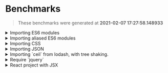 # Benchmarks
> These benchmarks were generated at **2021-02-07 17:27:58.148933**





<details>
  <summary>Importing ES6 modules</summary>

## What's being executed
> Code executed:
```tsx
import { subtract } from './helpers/math';


const x = 10;
const y = 5;
const r = subtract(x, y);
console.log(r);

```


  
<details>
  <summary>FJB - time: 0:00:00.001679, output size: 551 bytes</summary>

#### Output size
> The size of the output is:
```
551 bytes
```
#### Time
> The command:
```
/home/ianertson/workspace/fjb/fjb.out /home/ianertson/workspace/fjb/tests/src/test_projects/es6/index.js  > ./dist.js
````
> finished in:
```
0:00:00.001679
```
</details>


  
<details>
  <summary>esbuild - time: 0:00:00.003416, output size: 232 bytes</summary>

#### Output size
> The size of the output is:
```
232 bytes
```
#### Time
> The command:
```
/home/ianertson/workspace/fjb/benchmark/node_modules/.bin/esbuild /home/ianertson/workspace/fjb/tests/src/test_projects/es6/index.js  --bundle --outfile=./dist.js
````
> finished in:
```
0:00:00.003416
```
</details>


  
<details>
  <summary>parcel - time: 0:00:00.495557, output size: 1488 bytes</summary>

#### Output size
> The size of the output is:
```
1488 bytes
```
#### Time
> The command:
```
/home/ianertson/workspace/fjb/benchmark/node_modules/.bin/parcel build /home/ianertson/workspace/fjb/tests/src/test_projects/es6/index.js 
````
> finished in:
```
0:00:00.495557
```
</details>


  
<details>
  <summary>poi - time: 0:00:01.495195, output size: 5601 bytes</summary>

#### Output size
> The size of the output is:
```
5601 bytes
```
#### Time
> The command:
```
/home/ianertson/workspace/fjb/benchmark/node_modules/.bin/poi /home/ianertson/workspace/fjb/tests/src/test_projects/es6/index.js 
````
> finished in:
```
0:00:01.495195
```
</details>



#### Executed on
```
Architecture:                    x86_64
CPU op-mode(s):                  32-bit, 64-bit
Byte Order:                      Little Endian
Address sizes:                   39 bits physical, 48 bits virtual
CPU(s):                          16
On-line CPU(s) list:             0-15
Thread(s) per core:              2
Core(s) per socket:              8
Socket(s):                       1
NUMA node(s):                    1
Vendor ID:                       GenuineIntel
CPU family:                      6
Model:                           158
Model name:                      Intel(R) Core(TM) i9-9980HK CPU @ 2.40GHz
Stepping:                        13
CPU MHz:                         931.013
CPU max MHz:                     5000.0000
CPU min MHz:                     800.0000
BogoMIPS:                        4800.00
Virtualization:                  VT-x
L1d cache:                       256 KiB
L1i cache:                       256 KiB
L2 cache:                        2 MiB
L3 cache:                        16 MiB
NUMA node0 CPU(s):               0-15
Vulnerability Itlb multihit:     KVM: Mitigation: VMX disabled
Vulnerability L1tf:              Not affected
Vulnerability Mds:               Not affected
Vulnerability Meltdown:          Not affected
Vulnerability Spec store bypass: Mitigation; Speculative Store Bypass disabled via prctl and seccomp
Vulnerability Spectre v1:        Mitigation; usercopy/swapgs barriers and __user pointer sanitization
Vulnerability Spectre v2:        Mitigation; Enhanced IBRS, IBPB conditional, RSB filling
Vulnerability Srbds:             Mitigation; TSX disabled
Vulnerability Tsx async abort:   Mitigation; TSX disabled
Flags:                           fpu vme de pse tsc msr pae mce cx8 apic sep mtrr pge mca cmov pat pse36 clflush dts acpi mmx fxsr sse sse2 ss ht tm pbe syscall nx pdpe1gb rdtscp lm constant_tsc art arch_perfmon pebs bts rep_good nopl xtopology nonstop_tsc cpuid aperfmperf pni pclmulqdq dtes64 monitor ds_cpl vmx est tm2 ssse3 sdbg fma cx16 xtpr pdcm pcid sse4_1 sse4_2 x2apic movbe popcnt tsc_deadline_timer aes xsave avx f16c rdrand lahf_lm abm 3dnowprefetch cpuid_fault epb invpcid_single ssbd ibrs ibpb stibp ibrs_enhanced tpr_shadow vnmi flexpriority ept vpid ept_ad fsgsbase tsc_adjust bmi1 avx2 smep bmi2 erms invpcid mpx rdseed adx smap clflushopt intel_pt xsaveopt xsavec xgetbv1 xsaves dtherm ida arat pln pts hwp hwp_notify hwp_act_window hwp_epp md_clear flush_l1d arch_capabilities

```
</details>

<details>
  <summary>Importing aliased ES6 modules</summary>

## What's being executed
> Code executed:
```tsx
import { multiply as mul } from './utils';


const r = mul(5, 5);

console.log(r);

```


  
<details>
  <summary>FJB - time: 0:00:00.001495, output size: 510 bytes</summary>

#### Output size
> The size of the output is:
```
510 bytes
```
#### Time
> The command:
```
/home/ianertson/workspace/fjb/fjb.out /home/ianertson/workspace/fjb/tests/src/test_projects/alias_imports/index.js  > ./dist.js
````
> finished in:
```
0:00:00.001495
```
</details>


  
<details>
  <summary>esbuild - time: 0:00:00.002681, output size: 214 bytes</summary>

#### Output size
> The size of the output is:
```
214 bytes
```
#### Time
> The command:
```
/home/ianertson/workspace/fjb/benchmark/node_modules/.bin/esbuild /home/ianertson/workspace/fjb/tests/src/test_projects/alias_imports/index.js  --bundle --outfile=./dist.js
````
> finished in:
```
0:00:00.002681
```
</details>


  
<details>
  <summary>parcel - time: 0:00:00.494311, output size: 1383 bytes</summary>

#### Output size
> The size of the output is:
```
1383 bytes
```
#### Time
> The command:
```
/home/ianertson/workspace/fjb/benchmark/node_modules/.bin/parcel build /home/ianertson/workspace/fjb/tests/src/test_projects/alias_imports/index.js 
````
> finished in:
```
0:00:00.494311
```
</details>


  
<details>
  <summary>poi - time: 0:00:01.482382, output size: 5354 bytes</summary>

#### Output size
> The size of the output is:
```
5354 bytes
```
#### Time
> The command:
```
/home/ianertson/workspace/fjb/benchmark/node_modules/.bin/poi /home/ianertson/workspace/fjb/tests/src/test_projects/alias_imports/index.js 
````
> finished in:
```
0:00:01.482382
```
</details>



#### Executed on
```
Architecture:                    x86_64
CPU op-mode(s):                  32-bit, 64-bit
Byte Order:                      Little Endian
Address sizes:                   39 bits physical, 48 bits virtual
CPU(s):                          16
On-line CPU(s) list:             0-15
Thread(s) per core:              2
Core(s) per socket:              8
Socket(s):                       1
NUMA node(s):                    1
Vendor ID:                       GenuineIntel
CPU family:                      6
Model:                           158
Model name:                      Intel(R) Core(TM) i9-9980HK CPU @ 2.40GHz
Stepping:                        13
CPU MHz:                         997.560
CPU max MHz:                     5000.0000
CPU min MHz:                     800.0000
BogoMIPS:                        4800.00
Virtualization:                  VT-x
L1d cache:                       256 KiB
L1i cache:                       256 KiB
L2 cache:                        2 MiB
L3 cache:                        16 MiB
NUMA node0 CPU(s):               0-15
Vulnerability Itlb multihit:     KVM: Mitigation: VMX disabled
Vulnerability L1tf:              Not affected
Vulnerability Mds:               Not affected
Vulnerability Meltdown:          Not affected
Vulnerability Spec store bypass: Mitigation; Speculative Store Bypass disabled via prctl and seccomp
Vulnerability Spectre v1:        Mitigation; usercopy/swapgs barriers and __user pointer sanitization
Vulnerability Spectre v2:        Mitigation; Enhanced IBRS, IBPB conditional, RSB filling
Vulnerability Srbds:             Mitigation; TSX disabled
Vulnerability Tsx async abort:   Mitigation; TSX disabled
Flags:                           fpu vme de pse tsc msr pae mce cx8 apic sep mtrr pge mca cmov pat pse36 clflush dts acpi mmx fxsr sse sse2 ss ht tm pbe syscall nx pdpe1gb rdtscp lm constant_tsc art arch_perfmon pebs bts rep_good nopl xtopology nonstop_tsc cpuid aperfmperf pni pclmulqdq dtes64 monitor ds_cpl vmx est tm2 ssse3 sdbg fma cx16 xtpr pdcm pcid sse4_1 sse4_2 x2apic movbe popcnt tsc_deadline_timer aes xsave avx f16c rdrand lahf_lm abm 3dnowprefetch cpuid_fault epb invpcid_single ssbd ibrs ibpb stibp ibrs_enhanced tpr_shadow vnmi flexpriority ept vpid ept_ad fsgsbase tsc_adjust bmi1 avx2 smep bmi2 erms invpcid mpx rdseed adx smap clflushopt intel_pt xsaveopt xsavec xgetbv1 xsaves dtherm ida arat pln pts hwp hwp_notify hwp_act_window hwp_epp md_clear flush_l1d arch_capabilities

```
</details>

<details>
  <summary>Importing CSS</summary>

## What's being executed
> Code executed:
```tsx
import style from './style.css';


const cssEl = document.createElement('style')
cssEl.innerText = style;
document.head.appendChild(cssEl);

```


  
<details>
  <summary>FJB - time: 0:00:00.001364, output size: 813 bytes</summary>

#### Output size
> The size of the output is:
```
813 bytes
```
#### Time
> The command:
```
/home/ianertson/workspace/fjb/fjb.out /home/ianertson/workspace/fjb/tests/src/test_projects/css_import/index.js  > ./dist.js
````
> finished in:
```
0:00:00.001364
```
</details>


  
<details>
  <summary>esbuild - time: 0:00:00.002784, output size: 249 bytes</summary>

#### Output size
> The size of the output is:
```
249 bytes
```
#### Time
> The command:
```
/home/ianertson/workspace/fjb/benchmark/node_modules/.bin/esbuild /home/ianertson/workspace/fjb/tests/src/test_projects/css_import/index.js  --bundle --outfile=./dist.js
````
> finished in:
```
0:00:00.002784
```
</details>


  
<details>
  <summary>parcel - time: 0:00:00.520910, output size: 1383 bytes</summary>

#### Output size
> The size of the output is:
```
1383 bytes
```
#### Time
> The command:
```
/home/ianertson/workspace/fjb/benchmark/node_modules/.bin/parcel build /home/ianertson/workspace/fjb/tests/src/test_projects/css_import/index.js 
````
> finished in:
```
0:00:00.520910
```
</details>


  
<details>
  <summary>poi - time: 0:00:01.481936, output size: 18660 bytes</summary>

#### Output size
> The size of the output is:
```
18660 bytes
```
#### Time
> The command:
```
/home/ianertson/workspace/fjb/benchmark/node_modules/.bin/poi /home/ianertson/workspace/fjb/tests/src/test_projects/css_import/index.js 
````
> finished in:
```
0:00:01.481936
```
</details>



#### Executed on
```
Architecture:                    x86_64
CPU op-mode(s):                  32-bit, 64-bit
Byte Order:                      Little Endian
Address sizes:                   39 bits physical, 48 bits virtual
CPU(s):                          16
On-line CPU(s) list:             0-15
Thread(s) per core:              2
Core(s) per socket:              8
Socket(s):                       1
NUMA node(s):                    1
Vendor ID:                       GenuineIntel
CPU family:                      6
Model:                           158
Model name:                      Intel(R) Core(TM) i9-9980HK CPU @ 2.40GHz
Stepping:                        13
CPU MHz:                         4208.266
CPU max MHz:                     5000.0000
CPU min MHz:                     800.0000
BogoMIPS:                        4800.00
Virtualization:                  VT-x
L1d cache:                       256 KiB
L1i cache:                       256 KiB
L2 cache:                        2 MiB
L3 cache:                        16 MiB
NUMA node0 CPU(s):               0-15
Vulnerability Itlb multihit:     KVM: Mitigation: VMX disabled
Vulnerability L1tf:              Not affected
Vulnerability Mds:               Not affected
Vulnerability Meltdown:          Not affected
Vulnerability Spec store bypass: Mitigation; Speculative Store Bypass disabled via prctl and seccomp
Vulnerability Spectre v1:        Mitigation; usercopy/swapgs barriers and __user pointer sanitization
Vulnerability Spectre v2:        Mitigation; Enhanced IBRS, IBPB conditional, RSB filling
Vulnerability Srbds:             Mitigation; TSX disabled
Vulnerability Tsx async abort:   Mitigation; TSX disabled
Flags:                           fpu vme de pse tsc msr pae mce cx8 apic sep mtrr pge mca cmov pat pse36 clflush dts acpi mmx fxsr sse sse2 ss ht tm pbe syscall nx pdpe1gb rdtscp lm constant_tsc art arch_perfmon pebs bts rep_good nopl xtopology nonstop_tsc cpuid aperfmperf pni pclmulqdq dtes64 monitor ds_cpl vmx est tm2 ssse3 sdbg fma cx16 xtpr pdcm pcid sse4_1 sse4_2 x2apic movbe popcnt tsc_deadline_timer aes xsave avx f16c rdrand lahf_lm abm 3dnowprefetch cpuid_fault epb invpcid_single ssbd ibrs ibpb stibp ibrs_enhanced tpr_shadow vnmi flexpriority ept vpid ept_ad fsgsbase tsc_adjust bmi1 avx2 smep bmi2 erms invpcid mpx rdseed adx smap clflushopt intel_pt xsaveopt xsavec xgetbv1 xsaves dtherm ida arat pln pts hwp hwp_notify hwp_act_window hwp_epp md_clear flush_l1d arch_capabilities

```
</details>

<details>
  <summary>Importing JSON</summary>

## What's being executed
> Code executed:
```tsx
import people from './people.json';

console.log(people[0].first_name);

```


  
<details>
  <summary>FJB - time: 0:00:00.001418, output size: 1527 bytes</summary>

#### Output size
> The size of the output is:
```
1527 bytes
```
#### Time
> The command:
```
/home/ianertson/workspace/fjb/fjb.out /home/ianertson/workspace/fjb/tests/src/test_projects/json_import/index.js  > ./dist.js
````
> finished in:
```
0:00:00.001418
```
</details>


  
<details>
  <summary>esbuild - time: 0:00:00.003309, output size: 1003 bytes</summary>

#### Output size
> The size of the output is:
```
1003 bytes
```
#### Time
> The command:
```
/home/ianertson/workspace/fjb/benchmark/node_modules/.bin/esbuild /home/ianertson/workspace/fjb/tests/src/test_projects/json_import/index.js  --bundle --outfile=./dist.js
````
> finished in:
```
0:00:00.003309
```
</details>


  
<details>
  <summary>parcel - time: 0:00:00.469990, output size: 1822 bytes</summary>

#### Output size
> The size of the output is:
```
1822 bytes
```
#### Time
> The command:
```
/home/ianertson/workspace/fjb/benchmark/node_modules/.bin/parcel build /home/ianertson/workspace/fjb/tests/src/test_projects/json_import/index.js 
````
> finished in:
```
0:00:00.469990
```
</details>


  
<details>
  <summary>poi - time: 0:00:01.484613, output size: 5936 bytes</summary>

#### Output size
> The size of the output is:
```
5936 bytes
```
#### Time
> The command:
```
/home/ianertson/workspace/fjb/benchmark/node_modules/.bin/poi /home/ianertson/workspace/fjb/tests/src/test_projects/json_import/index.js 
````
> finished in:
```
0:00:01.484613
```
</details>



#### Executed on
```
Architecture:                    x86_64
CPU op-mode(s):                  32-bit, 64-bit
Byte Order:                      Little Endian
Address sizes:                   39 bits physical, 48 bits virtual
CPU(s):                          16
On-line CPU(s) list:             0-15
Thread(s) per core:              2
Core(s) per socket:              8
Socket(s):                       1
NUMA node(s):                    1
Vendor ID:                       GenuineIntel
CPU family:                      6
Model:                           158
Model name:                      Intel(R) Core(TM) i9-9980HK CPU @ 2.40GHz
Stepping:                        13
CPU MHz:                         2097.399
CPU max MHz:                     5000.0000
CPU min MHz:                     800.0000
BogoMIPS:                        4800.00
Virtualization:                  VT-x
L1d cache:                       256 KiB
L1i cache:                       256 KiB
L2 cache:                        2 MiB
L3 cache:                        16 MiB
NUMA node0 CPU(s):               0-15
Vulnerability Itlb multihit:     KVM: Mitigation: VMX disabled
Vulnerability L1tf:              Not affected
Vulnerability Mds:               Not affected
Vulnerability Meltdown:          Not affected
Vulnerability Spec store bypass: Mitigation; Speculative Store Bypass disabled via prctl and seccomp
Vulnerability Spectre v1:        Mitigation; usercopy/swapgs barriers and __user pointer sanitization
Vulnerability Spectre v2:        Mitigation; Enhanced IBRS, IBPB conditional, RSB filling
Vulnerability Srbds:             Mitigation; TSX disabled
Vulnerability Tsx async abort:   Mitigation; TSX disabled
Flags:                           fpu vme de pse tsc msr pae mce cx8 apic sep mtrr pge mca cmov pat pse36 clflush dts acpi mmx fxsr sse sse2 ss ht tm pbe syscall nx pdpe1gb rdtscp lm constant_tsc art arch_perfmon pebs bts rep_good nopl xtopology nonstop_tsc cpuid aperfmperf pni pclmulqdq dtes64 monitor ds_cpl vmx est tm2 ssse3 sdbg fma cx16 xtpr pdcm pcid sse4_1 sse4_2 x2apic movbe popcnt tsc_deadline_timer aes xsave avx f16c rdrand lahf_lm abm 3dnowprefetch cpuid_fault epb invpcid_single ssbd ibrs ibpb stibp ibrs_enhanced tpr_shadow vnmi flexpriority ept vpid ept_ad fsgsbase tsc_adjust bmi1 avx2 smep bmi2 erms invpcid mpx rdseed adx smap clflushopt intel_pt xsaveopt xsavec xgetbv1 xsaves dtherm ida arat pln pts hwp hwp_notify hwp_act_window hwp_epp md_clear flush_l1d arch_capabilities

```
</details>

<details>
  <summary>Importing `ceil` from lodash, with tree shaking.</summary>

## What's being executed
> Code executed:
```tsx
import { ceil } from 'lodash';


console.log(ceil(25.443));

```


  
<details>
  <summary>esbuild - time: 0:00:00.017727, output size: 222632 bytes</summary>

#### Output size
> The size of the output is:
```
222632 bytes
```
#### Time
> The command:
```
/home/ianertson/workspace/fjb/benchmark/node_modules/.bin/esbuild /home/ianertson/workspace/fjb/tests/src/test_projects/with_lodash/index.js  --bundle --outfile=./dist.js
````
> finished in:
```
0:00:00.017727
```
</details>


  
<details>
  <summary>FJB - time: 0:00:00.391952, output size: 2315 bytes</summary>

#### Output size
> The size of the output is:
```
2315 bytes
```
#### Time
> The command:
```
/home/ianertson/workspace/fjb/fjb.out /home/ianertson/workspace/fjb/tests/src/test_projects/with_lodash/index.js  > ./dist.js
````
> finished in:
```
0:00:00.391952
```
</details>


  
<details>
  <summary>parcel - time: 0:00:00.526476, output size: 94714 bytes</summary>

#### Output size
> The size of the output is:
```
94714 bytes
```
#### Time
> The command:
```
/home/ianertson/workspace/fjb/benchmark/node_modules/.bin/parcel build /home/ianertson/workspace/fjb/tests/src/test_projects/with_lodash/index.js 
````
> finished in:
```
0:00:00.526476
```
</details>


  
<details>
  <summary>poi - time: 0:00:01.487469, output size: 549705 bytes</summary>

#### Output size
> The size of the output is:
```
549705 bytes
```
#### Time
> The command:
```
/home/ianertson/workspace/fjb/benchmark/node_modules/.bin/poi /home/ianertson/workspace/fjb/tests/src/test_projects/with_lodash/index.js 
````
> finished in:
```
0:00:01.487469
```
</details>



#### Executed on
```
Architecture:                    x86_64
CPU op-mode(s):                  32-bit, 64-bit
Byte Order:                      Little Endian
Address sizes:                   39 bits physical, 48 bits virtual
CPU(s):                          16
On-line CPU(s) list:             0-15
Thread(s) per core:              2
Core(s) per socket:              8
Socket(s):                       1
NUMA node(s):                    1
Vendor ID:                       GenuineIntel
CPU family:                      6
Model:                           158
Model name:                      Intel(R) Core(TM) i9-9980HK CPU @ 2.40GHz
Stepping:                        13
CPU MHz:                         4204.509
CPU max MHz:                     5000.0000
CPU min MHz:                     800.0000
BogoMIPS:                        4800.00
Virtualization:                  VT-x
L1d cache:                       256 KiB
L1i cache:                       256 KiB
L2 cache:                        2 MiB
L3 cache:                        16 MiB
NUMA node0 CPU(s):               0-15
Vulnerability Itlb multihit:     KVM: Mitigation: VMX disabled
Vulnerability L1tf:              Not affected
Vulnerability Mds:               Not affected
Vulnerability Meltdown:          Not affected
Vulnerability Spec store bypass: Mitigation; Speculative Store Bypass disabled via prctl and seccomp
Vulnerability Spectre v1:        Mitigation; usercopy/swapgs barriers and __user pointer sanitization
Vulnerability Spectre v2:        Mitigation; Enhanced IBRS, IBPB conditional, RSB filling
Vulnerability Srbds:             Mitigation; TSX disabled
Vulnerability Tsx async abort:   Mitigation; TSX disabled
Flags:                           fpu vme de pse tsc msr pae mce cx8 apic sep mtrr pge mca cmov pat pse36 clflush dts acpi mmx fxsr sse sse2 ss ht tm pbe syscall nx pdpe1gb rdtscp lm constant_tsc art arch_perfmon pebs bts rep_good nopl xtopology nonstop_tsc cpuid aperfmperf pni pclmulqdq dtes64 monitor ds_cpl vmx est tm2 ssse3 sdbg fma cx16 xtpr pdcm pcid sse4_1 sse4_2 x2apic movbe popcnt tsc_deadline_timer aes xsave avx f16c rdrand lahf_lm abm 3dnowprefetch cpuid_fault epb invpcid_single ssbd ibrs ibpb stibp ibrs_enhanced tpr_shadow vnmi flexpriority ept vpid ept_ad fsgsbase tsc_adjust bmi1 avx2 smep bmi2 erms invpcid mpx rdseed adx smap clflushopt intel_pt xsaveopt xsavec xgetbv1 xsaves dtherm ida arat pln pts hwp hwp_notify hwp_act_window hwp_epp md_clear flush_l1d arch_capabilities

```
</details>

<details>
  <summary>Require `jquery`</summary>

## What's being executed
> Code executed:
```tsx
const $ = require('./jquery');

console.log($);

```


  
<details>
  <summary>esbuild - time: 0:00:00.013258, output size: 149812 bytes</summary>

#### Output size
> The size of the output is:
```
149812 bytes
```
#### Time
> The command:
```
/home/ianertson/workspace/fjb/benchmark/node_modules/.bin/esbuild /home/ianertson/workspace/fjb/tests/src/test_projects/with_jquery/index.js  --bundle --outfile=./dist.js
````
> finished in:
```
0:00:00.013258
```
</details>


  
<details>
  <summary>FJB - time: 0:00:00.231262, output size: 108719 bytes</summary>

#### Output size
> The size of the output is:
```
108719 bytes
```
#### Time
> The command:
```
/home/ianertson/workspace/fjb/fjb.out /home/ianertson/workspace/fjb/tests/src/test_projects/with_jquery/index.js  > ./dist.js
````
> finished in:
```
0:00:00.231262
```
</details>


  
<details>
  <summary>parcel - time: 0:00:00.511971, output size: 90592 bytes</summary>

#### Output size
> The size of the output is:
```
90592 bytes
```
#### Time
> The command:
```
/home/ianertson/workspace/fjb/benchmark/node_modules/.bin/parcel build /home/ianertson/workspace/fjb/tests/src/test_projects/with_jquery/index.js 
````
> finished in:
```
0:00:00.511971
```
</details>


  
<details>
  <summary>poi - time: 0:00:01.537799, output size: 143057 bytes</summary>

#### Output size
> The size of the output is:
```
143057 bytes
```
#### Time
> The command:
```
/home/ianertson/workspace/fjb/benchmark/node_modules/.bin/poi /home/ianertson/workspace/fjb/tests/src/test_projects/with_jquery/index.js 
````
> finished in:
```
0:00:01.537799
```
</details>



#### Executed on
```
Architecture:                    x86_64
CPU op-mode(s):                  32-bit, 64-bit
Byte Order:                      Little Endian
Address sizes:                   39 bits physical, 48 bits virtual
CPU(s):                          16
On-line CPU(s) list:             0-15
Thread(s) per core:              2
Core(s) per socket:              8
Socket(s):                       1
NUMA node(s):                    1
Vendor ID:                       GenuineIntel
CPU family:                      6
Model:                           158
Model name:                      Intel(R) Core(TM) i9-9980HK CPU @ 2.40GHz
Stepping:                        13
CPU MHz:                         1119.177
CPU max MHz:                     5000.0000
CPU min MHz:                     800.0000
BogoMIPS:                        4800.00
Virtualization:                  VT-x
L1d cache:                       256 KiB
L1i cache:                       256 KiB
L2 cache:                        2 MiB
L3 cache:                        16 MiB
NUMA node0 CPU(s):               0-15
Vulnerability Itlb multihit:     KVM: Mitigation: VMX disabled
Vulnerability L1tf:              Not affected
Vulnerability Mds:               Not affected
Vulnerability Meltdown:          Not affected
Vulnerability Spec store bypass: Mitigation; Speculative Store Bypass disabled via prctl and seccomp
Vulnerability Spectre v1:        Mitigation; usercopy/swapgs barriers and __user pointer sanitization
Vulnerability Spectre v2:        Mitigation; Enhanced IBRS, IBPB conditional, RSB filling
Vulnerability Srbds:             Mitigation; TSX disabled
Vulnerability Tsx async abort:   Mitigation; TSX disabled
Flags:                           fpu vme de pse tsc msr pae mce cx8 apic sep mtrr pge mca cmov pat pse36 clflush dts acpi mmx fxsr sse sse2 ss ht tm pbe syscall nx pdpe1gb rdtscp lm constant_tsc art arch_perfmon pebs bts rep_good nopl xtopology nonstop_tsc cpuid aperfmperf pni pclmulqdq dtes64 monitor ds_cpl vmx est tm2 ssse3 sdbg fma cx16 xtpr pdcm pcid sse4_1 sse4_2 x2apic movbe popcnt tsc_deadline_timer aes xsave avx f16c rdrand lahf_lm abm 3dnowprefetch cpuid_fault epb invpcid_single ssbd ibrs ibpb stibp ibrs_enhanced tpr_shadow vnmi flexpriority ept vpid ept_ad fsgsbase tsc_adjust bmi1 avx2 smep bmi2 erms invpcid mpx rdseed adx smap clflushopt intel_pt xsaveopt xsavec xgetbv1 xsaves dtherm ida arat pln pts hwp hwp_notify hwp_act_window hwp_epp md_clear flush_l1d arch_capabilities

```
</details>

<details>
  <summary>React project with JSX</summary>

## What's being executed
> Code executed:
```tsx
import React, { Component } from "react";
import { Card } from "./card";
import style from "./style.css";
import { render } from "react-dom";

// unfortunately, need to manually append style tag right now
const styleTag = document.createElement("style");
styleTag.innerText = style;
document.head.appendChild(styleTag);

const SUBTITLE = "It's so simple!";
const appStyle = {
  width: "100%",
  height: "100%",
  display: "flex",
  justifyContent: "center",
  alignItems: "center",
};

const App = () => {
  return (
    <div style={appStyle}>
      <div>
        <Card text={SUBTITLE} />
      </div>
    </div>
  );
};

render(<App />, document.getElementById("root"));

```


  
<details>
  <summary>esbuild - time: 0:00:00.038760, output size: 1105110 bytes</summary>

#### Output size
> The size of the output is:
```
1105110 bytes
```
#### Time
> The command:
```
/home/ianertson/workspace/fjb/benchmark/node_modules/.bin/esbuild /home/ianertson/workspace/fjb/tests/src/test_projects/with_react/index.jsx  --bundle --outfile=./dist.js
````
> finished in:
```
0:00:00.038760
```
</details>


  
<details>
  <summary>parcel - time: 0:00:00.591869, output size: 135732 bytes</summary>

#### Output size
> The size of the output is:
```
135732 bytes
```
#### Time
> The command:
```
/home/ianertson/workspace/fjb/benchmark/node_modules/.bin/parcel build /home/ianertson/workspace/fjb/tests/src/test_projects/with_react/index.jsx 
````
> finished in:
```
0:00:00.591869
```
</details>


  
<details>
  <summary>FJB - time: 0:00:01.269647, output size: 601672 bytes</summary>

#### Output size
> The size of the output is:
```
601672 bytes
```
#### Time
> The command:
```
/home/ianertson/workspace/fjb/fjb.out /home/ianertson/workspace/fjb/tests/src/test_projects/with_react/index.jsx  > ./dist.js
````
> finished in:
```
0:00:01.269647
```
</details>


  
<details>
  <summary>poi - time: 0:00:01.484166, output size: 1031602 bytes</summary>

#### Output size
> The size of the output is:
```
1031602 bytes
```
#### Time
> The command:
```
/home/ianertson/workspace/fjb/benchmark/node_modules/.bin/poi /home/ianertson/workspace/fjb/tests/src/test_projects/with_react/index.jsx 
````
> finished in:
```
0:00:01.484166
```
</details>



#### Executed on
```
Architecture:                    x86_64
CPU op-mode(s):                  32-bit, 64-bit
Byte Order:                      Little Endian
Address sizes:                   39 bits physical, 48 bits virtual
CPU(s):                          16
On-line CPU(s) list:             0-15
Thread(s) per core:              2
Core(s) per socket:              8
Socket(s):                       1
NUMA node(s):                    1
Vendor ID:                       GenuineIntel
CPU family:                      6
Model:                           158
Model name:                      Intel(R) Core(TM) i9-9980HK CPU @ 2.40GHz
Stepping:                        13
CPU MHz:                         3728.609
CPU max MHz:                     5000.0000
CPU min MHz:                     800.0000
BogoMIPS:                        4800.00
Virtualization:                  VT-x
L1d cache:                       256 KiB
L1i cache:                       256 KiB
L2 cache:                        2 MiB
L3 cache:                        16 MiB
NUMA node0 CPU(s):               0-15
Vulnerability Itlb multihit:     KVM: Mitigation: VMX disabled
Vulnerability L1tf:              Not affected
Vulnerability Mds:               Not affected
Vulnerability Meltdown:          Not affected
Vulnerability Spec store bypass: Mitigation; Speculative Store Bypass disabled via prctl and seccomp
Vulnerability Spectre v1:        Mitigation; usercopy/swapgs barriers and __user pointer sanitization
Vulnerability Spectre v2:        Mitigation; Enhanced IBRS, IBPB conditional, RSB filling
Vulnerability Srbds:             Mitigation; TSX disabled
Vulnerability Tsx async abort:   Mitigation; TSX disabled
Flags:                           fpu vme de pse tsc msr pae mce cx8 apic sep mtrr pge mca cmov pat pse36 clflush dts acpi mmx fxsr sse sse2 ss ht tm pbe syscall nx pdpe1gb rdtscp lm constant_tsc art arch_perfmon pebs bts rep_good nopl xtopology nonstop_tsc cpuid aperfmperf pni pclmulqdq dtes64 monitor ds_cpl vmx est tm2 ssse3 sdbg fma cx16 xtpr pdcm pcid sse4_1 sse4_2 x2apic movbe popcnt tsc_deadline_timer aes xsave avx f16c rdrand lahf_lm abm 3dnowprefetch cpuid_fault epb invpcid_single ssbd ibrs ibpb stibp ibrs_enhanced tpr_shadow vnmi flexpriority ept vpid ept_ad fsgsbase tsc_adjust bmi1 avx2 smep bmi2 erms invpcid mpx rdseed adx smap clflushopt intel_pt xsaveopt xsavec xgetbv1 xsaves dtherm ida arat pln pts hwp hwp_notify hwp_act_window hwp_epp md_clear flush_l1d arch_capabilities

```
</details>
